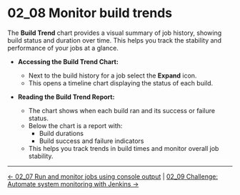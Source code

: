 # 02_08 Monitor build trends

The **Build Trend** chart provides a visual summary of job history, showing build status and duration over time. This helps you track the stability and performance of your jobs at a glance.

- **Accessing the Build Trend Chart:**
  - Next to the build history for a job select the **Expand** icon.
  - This opens a timeline chart displaying the status of each build.

- **Reading the Build Trend Report:**
  - The chart shows when each build ran and its success or failure status.
  - Below the chart is a report with:
    - Build durations
    - Build success and failure indicators
  - This helps you track trends in build times and monitor overall job stability.

<!-- FooterStart -->
---
[← 02_07 Run and monitor jobs using console output](../02_07_run_monitor_jobs_using_console_output/README.md) | [02_09 Challenge: Automate system monitoring with Jenkins →](../02_09_challenge_automate_system_monitoring_with_jenkins/README.md)
<!-- FooterEnd -->
